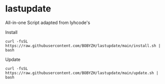 # lastupdate
All-in-one Script adapted from lyhcode's

Install

```
curl -fsSL https://raw.githubusercontent.com/BOBYZH/lastupdate/main/install.sh | bash
```

Update


```
curl -fsSL https://raw.githubusercontent.com/BOBYZH/lastupdate/main/update.sh | bash
```
